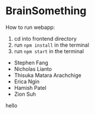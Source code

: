 # BrainSomething
How to run webapp:

1) cd into frontend directory
2) run ```npm install``` in the terminal
3) run ```npm start``` in the terminal


* Stephen Fang
* Nicholas Lianto
* Thisuka Matara Arachchige
* Erica Ngin
* Hamish Patel
* Zion Suh

hello
